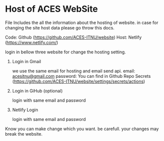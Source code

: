 # Host of ACES WebSite

File Includes the all the information about the hosting of website. in case for changing the site host data please go throw this docs.



Code: Github (https://github.com/ACES-ITNU/website)
Host: Netlify (https://www.netlify.com/)



login in bellow three website for change the hosting setting.

1. Login in Gmail

    we use the same email for hosting and email send api.
    email: acesitnu@gmail.com
    password: You can find in Github Repo Secrets (https://github.com/ACES-ITNU/website/settings/secrets/actions)

2. Login in GiHub (optional)

    login with same email and password

3. Netlify Login

    login with same email and password


Know you can make change which you want. be carefull. your changes may break the website.